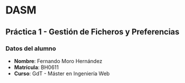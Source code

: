 # DASM

## Práctica 1 - Gestión de Ficheros y Preferencias

### Datos del alumno

- **Nombre**: Fernando Moro Hernández
- **Matrícula**: BH0611
- **Curso**: GdT - Máster en Ingeniería Web
